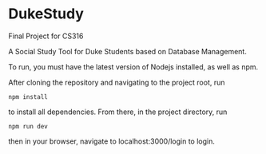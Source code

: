 # DukeStudy
Final Project for CS316

A Social Study Tool for Duke Students based on Database Management.

To run, you must have the latest version of Nodejs installed, as well as npm.

After cloning the repository and navigating to the project root, run

```
npm install
```

to install all dependencies. From there, in the project directory, run

```
npm run dev
```

then in your browser, navigate to localhost:3000/login to login.
